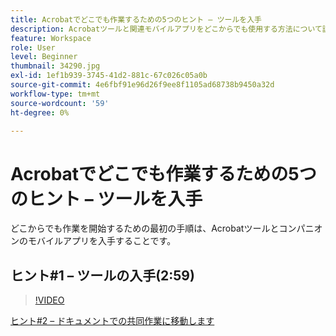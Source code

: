 ```yaml
---
title: Acrobatでどこでも作業するための5つのヒント – ツールを入手
description: Acrobatツールと関連モバイルアプリをどこからでも使用する方法について説明します
feature: Workspace
role: User
level: Beginner
thumbnail: 34290.jpg
exl-id: 1ef1b939-3745-41d2-881c-67c026c05a0b
source-git-commit: 4e6fbf91e96d26f9ee8f1105ad68738b9450a32d
workflow-type: tm+mt
source-wordcount: '59'
ht-degree: 0%

---
```


# Acrobatでどこでも作業するための5つのヒント – ツールを入手

どこからでも作業を開始するための最初の手順は、Acrobatツールとコンパニオンのモバイルアプリを入手することです。

## ヒント#1 – ツールの入手(2:59)

>[!VIDEO](https://video.tv.adobe.com/v/34290?quality=12&learn=on&hidetitle=true)

[ヒント#2 – ドキュメントでの共同作業に移動します](collaborate-on-documents.md)